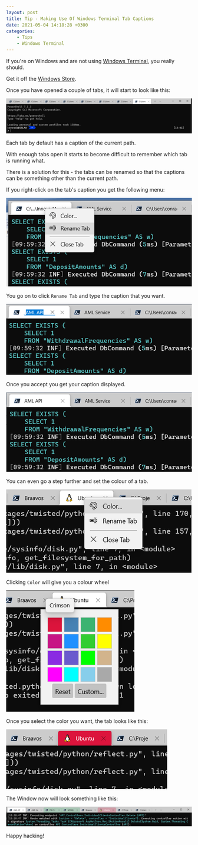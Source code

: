 ```yaml
---
layout: post
title: Tip - Making Use Of Windows Terminal Tab Captions
date: 2021-05-04 14:18:28 +0300
categories:
    - Tips
    - Windows Terminal
---
```

If you're on Windows and are not using [Windows Terminal](https://github.com/microsoft/terminal), you really should.

Get it off the [Windows Store](https://www.microsoft.com/en-us/p/windows-terminal/9n0dx20hk701?activetab=pivot:overviewtab).

Once you have opened a couple of tabs, it will start to look like this:

![](../images/2021/05/WindowsTerminal.png)
  
Each tab by default has a caption of the current path.

With enough tabs open it starts to become difficult to remember which tab is running what.

There is a solution for this - the tabs can be renamed so that the captions can be something other than the current path.

If you right-click on the tab's caption you get the following menu:

![](../images/2021/05/TerminalMenu1.png)

You go on to click `Rename Tab` and type the caption that you want.

![](../images/2021/05/WindowsTerminal-2.png)

Once you accept you get your caption displayed.

![](../images/2021/05/WindowsTerminal-3.png)

You can even go a step further and set the colour of a tab.

![](../images/2021/05/WindowsTerminal-4.png)

Clicking `Color` will give you a colour wheel

![](../images/2021/05/WindowsTerminal-5.png)

Once you select the color you want, the tab looks like this:

![](../images/2021/05/WindowsTerminal-6.png)

The Window now will look something like this:

![](../images/2021/05/WindowsTerminal-7.png)

Happy hacking!